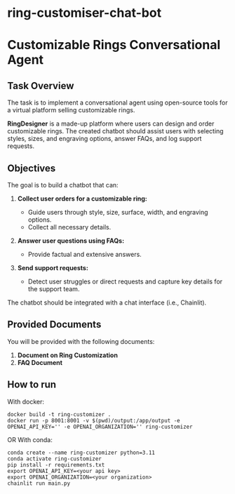 # ring-customiser-chat-bot
# Customizable Rings Conversational Agent

## Task Overview

The task is to implement a conversational agent using open-source tools for a virtual platform selling customizable rings.

**RingDesigner** is a made-up platform where users can design and order customizable rings. The created chatbot should assist users with selecting styles, sizes, and engraving options, answer FAQs, and log support requests.

## Objectives

The goal is to build a chatbot that can:

1. **Collect user orders for a customizable ring:**
   - Guide users through style, size, surface, width, and engraving options.
   - Collect all necessary details.

2. **Answer user questions using FAQs:**
   - Provide factual and extensive answers.

3. **Send support requests:**
   - Detect user struggles or direct requests and capture key details for the support team.

The chatbot should be integrated with a chat interface (i.e., Chainlit).

## Provided Documents

You will be provided with the following documents:
1. **Document on Ring Customization**
2. **FAQ Document**

## How to run

With docker:
```
docker build -t ring-customizer .
docker run -p 8001:8001 -v $(pwd)/output:/app/output -e OPENAI_API_KEY='' -e OPENAI_ORGANIZATION='' ring-customizer
```
OR
With conda:
```
conda create --name ring-customizer python=3.11
conda activate ring-customizer
pip install -r requirements.txt
export OPENAI_API_KEY=<your api key>
export OPENAI_ORGANIZATION=<your organization>
chainlit run main.py
```
